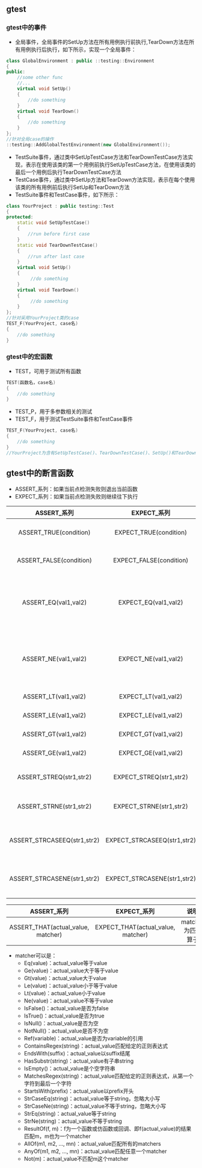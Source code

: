 ## gtest
### gtest中的事件
+ 全局事件，全局事件的SetUp方法在所有用例执行前执行,TearDown方法在所有用例执行后执行，如下所示，实现一个全局事件：  
```cpp
class GlobalEnvironment : public ::testing::Environment
{		
public:
    //some other func
    //...
    virtual void SetUp()
    {
        //do something
    }
    virtual void TearDown()
    {
        //do something
    }
};
//针对全局case的操作
::testing::AddGlobalTestEnvironment(new GlobalEnvironment());
```
+ TestSuite事件，通过类中SetUpTestCase方法和TearDownTestCase方法实现，表示在使用该类的第一个用例前执行SetUpTestCase方法，在使用该类的最后一个用例后执行TearDownTestCase方法  
+ TestCase事件，通过类中SetUp方法和TearDown方法实现，表示在每个使用该类的所有用例前后执行SetUp和TearDown方法  
+ TestSuite事件和TestCase事件，如下所示：  
```cpp
class YourProject : public testing::Test
{
protected:
    static void SetUpTestCase()
    {
        //run before first case
    }
    static void TearDownTestCase()
    {
        //run after last case
    }
    virtual void SetUp()
    {
         //do something
    }
    virtual void TearDown()
    {
         //do something
    }
};
//针对采用YourProject类的case
TEST_F(YourProject, case名)
{
    //do something
}
```

### gtest中的宏函数
+  TEST，可用于测试所有函数  
```cpp
TEST(函数名，case名)
{
    //do something
}
```
+ TEST_P，用于多参数相关的测试
+ TEST_F，用于测试TestSuite事件和TestCase事件  
```cpp
TEST_F(YourProject, case名)
{
    //do something
}
//YourProject为含有SetUpTestCase()、TearDownTestCase()、SetUp()和TearDown()的类
```

## gtest中的断言函数
+ ASSERT_系列：如果当前点检测失败则退出当前函数  
+ EXPECT_系列：如果当前点检测失败则继续往下执行  

|ASSERT_系列|EXPECT_系列|说明|
|:-:|:-:|:-:|
|ASSERT_TRUE(condition)|EXPECT_TRUE(condition)|判断condition为true|
|ASSERT_FALSE(condition)|EXPECT_FALSE(condition)|判断condition为false|
|ASSERT_EQ(val1,val2)|EXPECT_EQ(val1,val2)|不能用于比较C风格的字符串，可用于string比较|
|ASSERT_NE(val1,val2)|EXPECT_NE(val1,val2)|不能用于比较C风格的字符串，可用于string比较|
|ASSERT_LT(val1,val2)|EXPECT_LT(val1,val2)|判断val1 < val2|
|ASSERT_LE(val1,val2)|EXPECT_LE(val1,val2)|判断val1 <= val2|
|ASSERT_GT(val1,val2)|EXPECT_GT(val1,val2)|判断val1 > val2|
|ASSERT_GE(val1,val2)|EXPECT_GE(val1,val2)|判断val1 >= val2|
|ASSERT_STREQ(str1,str2)|EXPECT_STREQ(str1,str2)|//C风格的字符串比较|
|ASSERT_STRNE(str1,str2)|EXPECT_STRNE(str1,str2)|//C风格的字符串比较|
|ASSERT_STRCASEEQ(str1,str2)|EXPECT_STRCASEEQ(str1,str2)|//C风格的字符串比较，忽略大小写|
|ASSERT_STRCASENE(str1,str2)|EXPECT_STRCASENE(str1,str2)|//C风格的字符串比较，忽略大小写|

|ASSERT_系列|EXPECT_系列|说明|
|:-:|:-:|:-:|
|ASSERT_THAT(actual_value, matcher)|EXPECT_THAT(actual_value, matcher)|matcher为匹配算子|

+ matcher可以是：
    + Eq(value)：actual_value等于value  
    + Ge(value)：actual_value大于等于value  
    + Gt(value)：actual_value大于value  
    + Le(value)：actual_value小于等于value  
    + Lt(value)：actual_value小于value  
    + Ne(value)：actual_value不等于value  
    + IsFalse()：actual_value是否为false  
    + IsTrue()：actual_value是否为true  
    + IsNull()：actual_value是否为空  
    + NotNull()：actual_value是否不为空  
    + Ref(variable)：actual_value是否为variable的引用  
    + ContainsRegex(string)：actual_value匹配给定的正则表达式  
    + EndsWith(suffix)：actual_value以suffix结尾  
    + HasSubstr(string)：actual_value有子串string  
    + IsEmpty()：actual_value是个空字符串  
    + MatchesRegex(string)：actual_value匹配给定的正则表达式，从第一个字符到最后一个字符  
    + StartsWith(prefix)：actual_value以prefix开头  
    + StrCaseEq(string)：actual_value等于string，忽略大小写  
    + StrCaseNe(string)：actual_value不等于string，忽略大小写  
    + StrEq(string)：actual_value等于string  
    + StrNe(string)：actual_value不等于string  
    + ResultOf(f, m)：f为一个函数或仿函数或回调、即f(actual_value)的结果匹配m，m也为一个matcher  
    + AllOf(m1, m2, ..., mn)：actual_value匹配所有的matchers  
    + AnyOf(m1, m2, ..., mn)：actual_value匹配任意一个matcher  
    + Not(m)：actual_value不匹配m这个matcher  